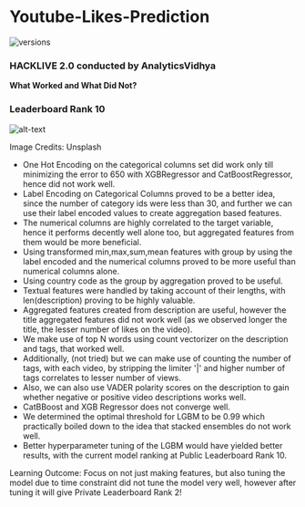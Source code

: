 # Youtube-Likes-Prediction

![versions](https://img.shields.io/pypi/pyversions/pybadges.svg)

### HACKLIVE 2.0 conducted by AnalyticsVidhya

**What Worked and What Did Not?**

### Leaderboard Rank 10

![alt-text](https://images.unsplash.com/photo-1495106245177-55dc6f43e83f?ixlib=rb-1.2.1&ixid=eyJhcHBfaWQiOjEyMDd9&auto=format&fit=crop&w=1350&q=80)

Image Credits: Unsplash


- One Hot Encoding on the categorical columns set did work only till minimizing the error to 650 with XGBRegressor and CatBoostRegressor, hence did not work well.
-  Label Encoding on Categorical Columns proved to be a better idea, since the number of category ids were less than 30, and further we can use their label encoded values to create aggregation based features.
- The numerical columns are highly correlated to the target variable, hence it performs decently well alone too, but aggregated features from them would be more beneficial.
- Using transformed min,max,sum,mean features with group by using the label encoded and the numerical columns proved to be more useful than numerical columns alone.
- Using country code as the group by aggregation proved to be useful.
- Textual features were handled by taking account of their lengths, with len(description) proving to be highly valuable.
- Aggregated features created from description are useful, however the title aggregated features did not work well (as we observed longer the title, the lesser number of likes on the video).
- We make use of top N words using count vectorizer on the description and tags, that worked well.
- Additionally, (not tried) but we can make use of counting the number of tags, with each video, by stripping the limiter '|' and higher number of tags correlates to lesser number of views.
- Also, we can also use VADER polarity scores on the description to gain whether negative or positive video descriptions works well.
- CatBBoost and XGB Regressor does not converge well.
- We determined the optimal threshold for LGBM to be 0.99 which practically boiled down to the idea that stacked ensembles do not work well.
- Better hyperparameter tuning of the LGBM would have yielded better results, with the current model ranking at Public Leaderboard Rank 10.

Learning Outcome: Focus on not just making features, but also tuning the model due to time constraint did not tune the model very well, however after tuning it will give Private Leaderboard Rank 2!
